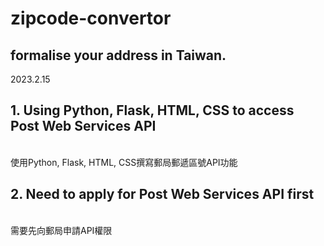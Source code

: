 # zipcode-convertor
## formalise your address in Taiwan.
2023.2.15
## 1. Using Python, Flask, HTML, CSS to access Post Web Services API
<br> 使用Python, Flask, HTML, CSS撰寫郵局郵遞區號API功能
## 2. Need to apply for Post Web Services API first
<br> 需要先向郵局申請API權限

